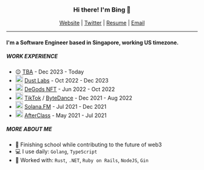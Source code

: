 <h3 align="center"> Hi there! I'm Bing 👋 </h3>
<p align="center">
  <a href="https://bingyuyap.com/">Website</a>
  |
  <a href="https://twitter.com/baddabingyu">Twitter</a>
  |
  <a href="https://github.com/bingyuyap/resume/blob/main/bingyu_yap_resume.pdf">Resume</a>
  | 
  <a href="mailto:bingyu.yap.21@gmail.com">Email</a>
  

</p>

---

#### I'm a Software Engineer based in Singapore, working US timezone.

##### WORK EXPERIENCE

-  :wink:  [TBA](https://www.youtube.com/watch?v=dQw4w9WgXcQ) - Dec 2023 - Today
- <img src="https://user-images.githubusercontent.com/62840970/212533784-d19ff712-d5fe-407d-8f7e-5e29c23ce4bd.png" width="20"/>  [Dust Labs](https://twitter.com/dust_labs) - Oct 2022 - Dec 2023
- <img src="https://user-images.githubusercontent.com/62840970/181315937-881f7ac3-aaf0-419a-bf5b-7adc58658524.png" width="20"/>  [DeGods NFT](https://www.degods.com/) - Jun 2022 - Oct 2022
- <img src="https://user-images.githubusercontent.com/62840970/181320060-56c64134-48d3-4126-967d-12e4a17299b4.png" width="20"/>  [TikTok](https://www.tiktok.com/) / [ByteDance](https://www.bytedance.com/en/) - Dec 2021 - Aug 2022
- <img src="https://user-images.githubusercontent.com/62840970/181498970-08436830-8670-45af-9466-b22f7765a938.png" width="20"/>  [Solana.FM](https://solana.fm/) - Jul 2021 - Dec 2021
- <img src="https://user-images.githubusercontent.com/62840970/181499487-7a6d4cbd-189d-41db-8bea-e398fd3e6322.png" width="20"/>  [AfterClass](https://www.afterclass.io/) - May 2021 - Jul 2021

##### MORE ABOUT ME
- :school_satchel: Finishing school while contributing to the future of web3
- :computer: I use daily: `Golang`, `TypeScript`
- :floppy_disk: Worked with: `Rust`, `.NET`, `Ruby on Rails`, `NodeJS`, `Gin`
